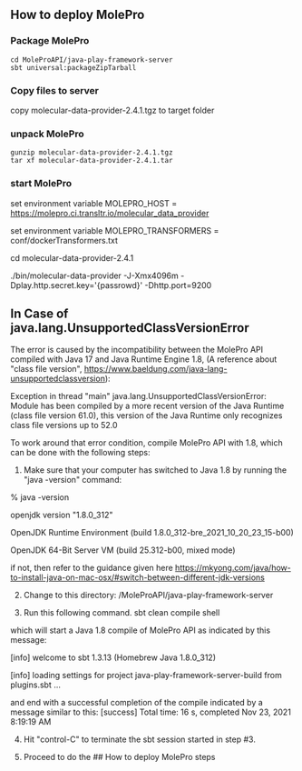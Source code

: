 ## How to deploy MolePro

### Package MolePro

```
cd MoleProAPI/java-play-framework-server
sbt universal:packageZipTarball
```

### Copy files to server

copy molecular-data-provider-2.4.1.tgz to target folder

### unpack MolePro

```
gunzip molecular-data-provider-2.4.1.tgz
tar xf molecular-data-provider-2.4.1.tar
```

### start MolePro

set environment variable MOLEPRO_HOST = https://molepro.ci.transltr.io/molecular_data_provider

set environment variable MOLEPRO_TRANSFORMERS = conf/dockerTransformers.txt

cd molecular-data-provider-2.4.1

./bin/molecular-data-provider -J-Xmx4096m -Dplay.http.secret.key='{passrowd}' -Dhttp.port=9200


## In Case of java.lang.UnsupportedClassVersionError
The error is caused by the incompatibility between the MolePro API compiled with Java 17 and Java Runtime Engine 1.8, (A reference about "class file version",  https://www.baeldung.com/java-lang-unsupportedclassversion):

Exception in thread "main" java.lang.UnsupportedClassVersionError: Module has been compiled by a more recent version of the Java Runtime (class file version 61.0), this version of the Java Runtime only recognizes class file versions up to 52.0



To work around that error condition, compile MolePro API with 1.8, which can be done with the following steps:



1. Make sure that your computer has switched to Java 1.8 by running the "java -version" command:

% java -version

openjdk version "1.8.0_312"

OpenJDK Runtime Environment (build 1.8.0_312-bre_2021_10_20_23_15-b00)

OpenJDK 64-Bit Server VM (build 25.312-b00, mixed mode)



if not, then refer to the guidance given here https://mkyong.com/java/how-to-install-java-on-mac-osx/#switch-between-different-jdk-versions



2.  Change to this directory: /MoleProAPI/java-play-framework-server



3.  Run this following command.
sbt clean compile shell

which will start a Java 1.8 compile of MolePro API as indicated by this message: 

[info] welcome to sbt 1.3.13 (Homebrew Java 1.8.0_312)

[info] loading settings for project java-play-framework-server-build from plugins.sbt ...




and end with a successful completion of the compile indicated by a message similar to this:
 [success] Total time: 16 s, completed Nov 23, 2021 8:19:19 AM



4.  Hit "control-C" to terminate the sbt session started in step #3.

5.  Proceed to do the ## How to deploy MolePro steps 
